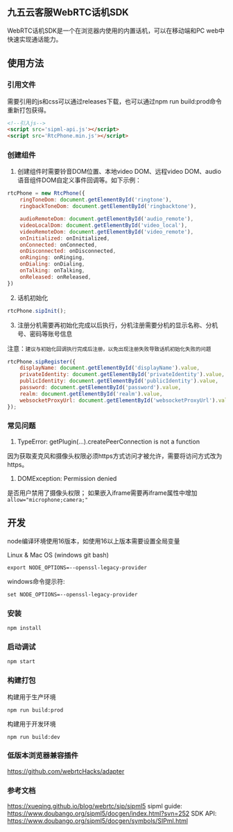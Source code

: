 ## 九五云客服WebRTC话机SDK
WebRTC话机SDK是一个在浏览器内使用的内置话机，可以在移动端和PC web中快速实现通话能力。

## 使用方法

### 引用文件
需要引用的js和css可以通过releases下载，也可以通过npm run build:prod命令重新打包获得。
```html
<!--引入js-->
<script src='sipml-api.js'></script>
<script src='RtcPhone.min.js'></script>
```
### 创建组件
1. 创建组件时需要铃音DOM位置、本地video DOM、远程video DOM、audio语音组件DOM自定义事件回调等。如下示例：
```javascript
rtcPhone = new RtcPhone({
    ringToneDom: document.getElementById('ringtone'),
    ringbackToneDom: document.getElementById('ringbacktone'),

    audioRemoteDom: document.getElementById('audio_remote'),
    videoLocalDom: document.getElementById('video_local'),
    videoRemoteDom: document.getElementById('video_remote'),
    onInitialized: onInitialized,
    onConnected: onConnected,
    onDisconnected: onDisconnected,
    onRinging: onRinging,
    onDialing: onDialing,
    onTalking: onTalking,
    onReleased: onReleased,
})
```
2. 话机初始化
```javascript
rtcPhone.sipInit();
```
3. 注册分机需要再初始化完成以后执行，分机注册需要分机的显示名称、分机号、密码等账号信息

注意：`建议与初始化回调执行完成后注册，以免出现注册失败导致话机初始化失败的问题`
```javascript
rtcPhone.sipRegister({
    displayName: document.getElementById('displayName').value,
    privateIdentity: document.getElementById('privateIdentity').value,
    publicIdentity: document.getElementById('publicIdentity').value,
    password: document.getElementById('password').value,
    realm: document.getElementById('realm').value,
    websocketProxyUrl: document.getElementById('websocketProxyUrl').value,
});
```
### 常见问题
1. TypeError: getPlugin(...).createPeerConnection is not a function

因为获取麦克风和摄像头权限必须https方式访问才被允许，需要将访问方式改为https。
1. DOMException: Permission denied

是否用户禁用了摄像头权限；
如果嵌入iframe需要再iframe属性中增加`allow="microphone;camera;"`

## 开发
node编译环境使用16版本，如使用16以上版本需要设置全局变量


Linux & Mac OS (windows git bash)
```
export NODE_OPTIONS=--openssl-legacy-provider
```
windows命令提示符:
```
set NODE_OPTIONS=--openssl-legacy-provider
```

### 安装
```shell
npm install
```
### 启动调试
```shell
npm start
```
### 构建打包
构建用于生产环境
```shell
npm run build:prod
```
构建用于开发环境
```shell
npm run build:dev
```

### 低版本浏览器兼容插件
https://github.com/webrtcHacks/adapter

### 参考文档
https://xueqing.github.io/blog/webrtc/sip/sipml5
sipml guide: https://www.doubango.org/sipml5/docgen/index.html?svn=252
SDK API: https://www.doubango.org/sipml5/docgen/symbols/SIPml.html